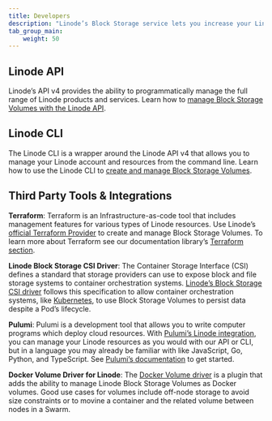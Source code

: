 ```yaml
---
title: Developers
description: "Linode’s Block Storage service lets you increase your Linode’s storage capacity by attaching additional high-speed volumes. Volumes are managed independently of Linodes, so your data persists even if you delete your Linode."
tab_group_main:
    weight: 50
---
```


## Linode API

Linode’s API v4 provides the ability to programmatically manage the full range of Linode products and services. Learn how to [manage Block Storage Volumes with the Linode API](/docs/platform/api/create-block-storage-volumes-with-the-linode-api/).

## Linode CLI

The Linode CLI is a wrapper around the Linode API v4 that allows you to manage your Linode account and resources from the command line. Learn how to use the Linode CLI to [create and manage Block Storage Volumes](/docs/platform/api/linode-cli/#block-storage-volumes).

## Third Party Tools & Integrations

**Terraform**: Terraform is an Infrastructure-as-code tool that includes management features for various types of Linode resources. Use Linode’s [official Terraform Provider](https://www.terraform.io/docs/providers/linode/r/volume.html) to create and manage Block Storage Volumes. To learn more about Terraform see our documentation library’s [Terraform section](/docs/applications/configuration-management/terraform/).

**Linode Block Storage CSI Driver**: The Container Storage Interface (CSI) defines a standard that storage providers can use to expose block and file storage systems to container orchestration systems. [Linode’s Block Storage CSI driver](https://github.com/linode/linode-blockstorage-csi-driver) follows this specification to allow container orchestration systems, like [Kubernetes](https://www.linode.com/products/kubernetes/), to use Block Storage Volumes to persist data despite a Pod’s lifecycle.

**Pulumi**: Pulumi is a development tool that allows you to write computer programs which deploy cloud resources. With [Pulumi’s Linode integration](https://github.com/pulumi/pulumi-linode), you can manage your Linode resources as you would with our API or CLI, but in a language you may already be familiar with like JavaScript, Go, Python, and TypeScript. See [Pulumi’s documentation](https://www.pulumi.com/docs/intro/cloud-providers/linode/) to get started.

**Docker Volume Driver for Linode**: The [Docker Volume driver](https://github.com/linode/docker-volume-linode) is a plugin that adds the ability to manage Linode Block Storage Volumes as Docker volumes. Good use cases for volumes include off-node storage to avoid size constraints or to movine a container and the related volume between nodes in a Swarm.